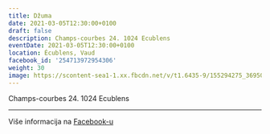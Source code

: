 ```yaml
---
title: Džuma
date: 2021-03-05T12:30:00+0100
draft: false
description: Champs-courbes 24. 1024 Ecublens
eventDate: 2021-03-05T12:30:00+0100
location: Écublens, Vaud
facebook_id: '254713972954306'
weight: 30
image: https://scontent-sea1-1.xx.fbcdn.net/v/t1.6435-9/155294275_3695079563921169_4909597834044538694_n.jpg?_nc_cat=101&ccb=1-7&_nc_sid=9e60e4&_nc_ohc=hNtpoPq0bB8Q7kNvwFcJs9x&_nc_oc=AdmLTgmy50DLQ8Pz8WU1r28r77OXBwjfdb-HIb98o0-PcBAy3GdwtcFbmLXZcTjD0Ag&_nc_zt=23&_nc_ht=scontent-sea1-1.xx&edm=ABTKTjYEAAAA&_nc_gid=plV8059fShSkac7z7gzL5g&oh=00_AfR_PYULp3hL7NsAVQZ4GVEJkWdQy11zfBYKMskr-n1UmQ&oe=689E8ADB
---
```


Champs-courbes 24. 1024 Ecublens

---

Više informacija na [Facebook-u](https://facebook.com/events/254713972954306)